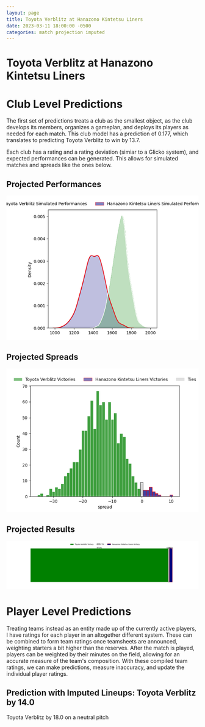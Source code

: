 ```yaml
---  
layout: page  
title: Toyota Verblitz at Hanazono Kintetsu Liners  
date: 2023-03-11 18:00:00 -0500  
categories: match projection imputed  
---
```

# Toyota Verblitz at Hanazono Kintetsu Liners

# Club Level Predictions


The first set of predictions treats a club as the smallest object, as the club develops its members, organizes a gameplan, and deploys its players as needed for each match. This club model has a prediction of 0.177, which translates to predicting Toyota Verblitz to win by 13.7.

Each club has a rating and a rating deviation (simiar to a Glicko system), and expected performances can be generated. This allows for simulated matches and spreads like the ones below.
## Projected Performances


![Projected Performances](plots/performances_2023-03-11-HanazonoKintetsuLiners-ToyotaVerblitz.png)
## Projected Spreads


![Projected Spreads](plots/spreads_2023-03-11-HanazonoKintetsuLiners-ToyotaVerblitz.png)
## Projected Results


![Projected Results](plots/resultbar_2023-03-11-HanazonoKintetsuLiners-ToyotaVerblitz.png)
# Player Level Predictions


Treating teams instead as an entity made up of the currently active players, I have ratings for each player in an altogether different system. These can be combined to form team ratings once teamsheets are announced, weighting starters a bit higher than the reserves. After the match is played, players can be weighted by their minutes on the field, allowing for an accurate measure of the team's composition. With these compiled team ratings, we can make predictions, measure inaccuracy, and update the individual player ratings.
## Prediction with Imputed Lineups: Toyota Verblitz by 14.0


Toyota Verblitz by 18.0 on a neutral pitch

